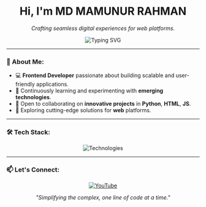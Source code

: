 <!-- Header Section -->
<h1 align="center">Hi, I'm MD MAMUNUR RAHMAN</h1>

<p align="center">
  <i>Crafting seamless digital experiences for web platforms.</i>
</p>

<!-- Animated Typing Effect -->
<p align="center">
  <img src="https://readme-typing-svg.herokuapp.com?font=Fira+Code&size=28&pause=1000&color=36C8F2&center=true&vCenter=true&width=500&lines=Frontend+Developer;Open+Source+Contributor" alt="Typing SVG" />
</p>

---

<!-- About Section -->
### 🚀 About Me:
- 💻 **Frontend Developer** passionate about building scalable and user-friendly applications.
- 🌱 Continuously learning and experimenting with **emerging technologies**.
- 💬 Open to collaborating on **innovative projects** in **Python**, **HTML**, **JS**.
- 🎯 Exploring cutting-edge solutions for **web** platforms.

---

<!-- Tech Stack Section with Icons -->
### 🛠️ Tech Stack:
<p align="center">
  <img src="https://skillicons.dev/icons?i=html,css,js,python" alt="Technologies" />
</p>

---

<!-- Contact and Social Links -->
### 📫 Let's Connect:
<p align="center">
  <a href="https://www.youtube.com/@GraphicDesignerSMMASUM1">
    <img src="https://img.shields.io/badge/YouTube-FF0000?style=for-the-badge&logo=youtube&logoColor=white" alt="YouTube">
  </a>
</p>

<!-- Footer Section -->
<div align="center">
  <p><i>"Simplifying the complex, one line of code at a time."</i></p>
</div>
